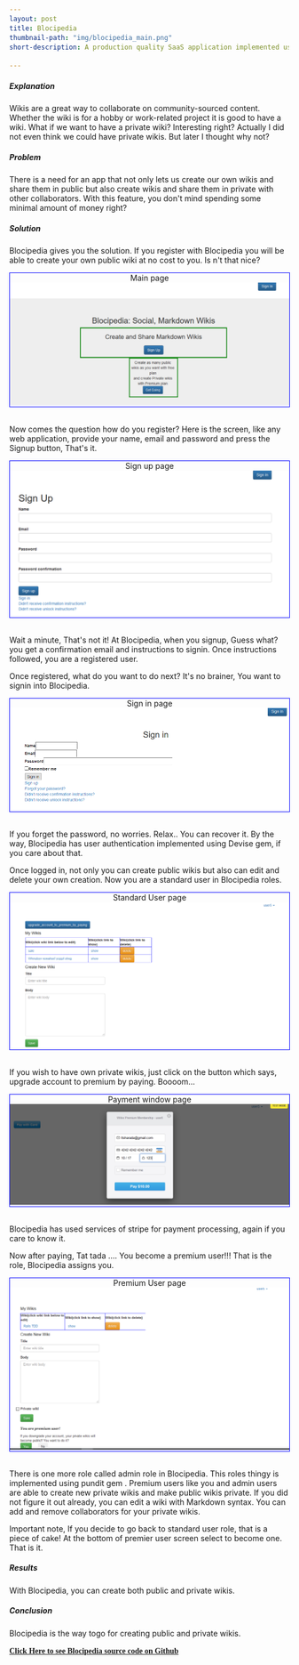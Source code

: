 ```yaml
---
layout: post
title: Blocipedia
thumbnail-path: "img/blocipedia_main.png"
short-description: A production quality SaaS application implemented using Ruby on Rails that allows users to create their own wikis.

---
```


##### Explanation

Wikis are a great way to collaborate on community-sourced content. Whether the wiki is for a hobby or work-related project it is good to have a wiki. What if we want to have a private wiki? Interesting right? Actually I did not even think we could have private wikis. But later I thought why not? 

##### Problem

There is a need for an app that not only lets us create our own wikis and share them in public but also create wikis and share them in private with other collaborators. With this feature, you don't mind spending some minimal amount of money right? 

##### Solution

Blocipedia gives you the solution. If you register with Blocipedia you will be able to create your own public wiki at no cost to you. Is n't that nice?

<div class="boxed" style="width: 100%;margin-left: auto; margin-right: auto; border: 1px solid blue;text-align: center;">
  Main page
  <a href="{{ project.url | prepend: site.baseurl }}">
    <img src="/img/blocipedia_1.PNG"/>
  </a>
</div>
<br />

Now comes the question how do you register? 
Here is the screen, like any web application, provide your name, email and password and press the Signup button, That's it.

<div class="boxed" style="width: 100%;margin-left: auto; margin-right: auto; border: 1px solid blue;text-align: center;">
  Sign up page
  <a href="{{ project.url | prepend: site.baseurl }}">
    <img src="/img/blocipedia_2.PNG"/>
  </a>
</div>
<br />

Wait a minute, That's not it!
At Blocipedia, when you signup, Guess what? you get a confirmation email and instructions to signin.
Once instructions followed, you are a registered user.

Once registered, what do you want to do next? It's no brainer, You want to signin into Blocipedia.

<div class="boxed" style="width: 100%;margin-left: auto; margin-right: auto; border: 1px solid blue;text-align: center;">
  Sign in page
  <a href="{{ project.url | prepend: site.baseurl }}">
    <img src="/img/blocipedia_3.PNG"/>
  </a>
</div>
<br />

If you forget the password, no worries. Relax.. You can recover it.
By the way, Blocipedia has user authentication implemented using Devise gem, if you care about that. 

Once logged in, not only you can create public wikis but also can edit and delete your own creation. 
Now you are a standard user in Blocipedia roles.

<div class="boxed" style="width: 100%;margin-left: auto; margin-right: auto; border: 1px solid blue;text-align: center;">
  Standard User page
  <a href="{{ project.url | prepend: site.baseurl }}">
    <img src="/img/blocipedia_4.PNG"/>
  </a>
</div>
<br />

If you wish to have own private wikis, just click on the button which says, upgrade account to premium by paying. Boooom...

<div class="boxed" style="width: 100%;margin-left: auto; margin-right: auto; border: 1px solid blue;text-align: center;">
  Payment window page
  <a href="{{ project.url | prepend: site.baseurl }}">
    <img src="/img/blocipedia_5.PNG"/>
  </a>
</div>
<br />

Blocipedia has used services of stripe for payment processing, again if you care to know it.

Now after paying, Tat tada .... You become a premium user!!! That is the role, Blocipedia assigns you.

<div class="boxed" style="width: 100%;margin-left: auto; margin-right: auto; border: 1px solid blue;text-align: center;">
  Premium User page
  <a href="{{ project.url | prepend: site.baseurl }}">
    <img src="/img/blocipedia_7.PNG"/>
  </a>
</div>
<br />

There is one more role called admin role in Blocipedia. This roles thingy is implemented using pundit gem .
Premium users like you and admin users are able to create new private wikis and make public wikis private. If you did not figure it out already, you can edit a wiki with Markdown syntax. You can add and remove collaborators for your private wikis.

Important note, If you decide to go back to standard user role, that is a piece of cake!  At the bottom of premier user screen select to become one. That is it.

##### Results
With Blocipedia, you can create both public and private wikis.

##### Conclusion
Blocipedia is the way togo for creating public and private wikis.

<a href="https://github.com/sharadalt/blocipedea" style="font-family:Times New Roman;"><strong>Click Here to see Blocipedia source code on Github</strong></a>
